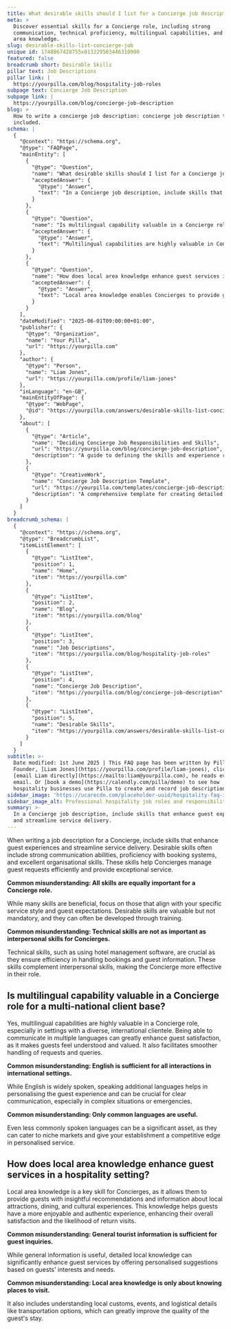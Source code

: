 ```yaml
---
title: What desirable skills should I list for a Concierge job description?
meta: >
  Discover essential skills for a Concierge role, including strong
  communication, technical proficiency, multilingual capabilities, and local
  area knowledge.
slug: desirable-skills-list-concierge-job
unique id: 1748867428755x813229583446310900
featured: false
breadcrumb short: Desirable Skills
pillar text: Job Descriptions
pillar link: |
  https://yourpilla.com/blog/hospitality-job-roles
subpage text: Concierge Job Description
subpage link: |
  https://yourpilla.com/blog/concierge-job-description
blog: >
  How to write a concierge job description: concierge job description template
  included.
schema: |
  {
    "@context": "https://schema.org",
    "@type": "FAQPage",
    "mainEntity": [
      {
        "@type": "Question",
        "name": "What desirable skills should I list for a Concierge job description?",
        "acceptedAnswer": {
          "@type": "Answer",
          "text": "In a Concierge job description, include skills that enhance guest experiences and streamline service delivery. Focus on strong communication abilities, proficiency with booking systems, and excellent organisational skills. These enable Concierges to manage guest requests efficiently and provide exceptional service."
        }
      },
      {
        "@type": "Question",
        "name": "Is multilingual capability valuable in a Concierge role for a multi-national client base?",
        "acceptedAnswer": {
          "@type": "Answer",
          "text": "Multilingual capabilities are highly valuable in Concierge roles, especially for servicing a diverse, international clientele. Being able to communicate in multiple languages enhances guest satisfaction and facilitates smoother handling of requests and queries."
        }
      },
      {
        "@type": "Question",
        "name": "How does local area knowledge enhance guest services in a hospitality setting?",
        "acceptedAnswer": {
          "@type": "Answer",
          "text": "Local area knowledge enables Concierges to provide guests with insightful recommendations on local attractions, dining, and cultural events. This increases guests' enjoyment and the likelihood of return visits by offering personalised and authentic experiences."
        }
      }
    ],
    "dateModified": "2025-06-01T09:00:00+01:00",
    "publisher": {
      "@type": "Organization",
      "name": "Your Pilla",
      "url": "https://yourpilla.com"
    },
    "author": {
      "@type": "Person",
      "name": "Liam Jones",
      "url": "https://yourpilla.com/profile/liam-jones"
    },
    "inLanguage": "en-GB",
    "mainEntityOfPage": {
      "@type": "WebPage",
      "@id": "https://yourpilla.com/answers/desirable-skills-list-concierge-job"
    },
    "about": [
      {
        "@type": "Article",
        "name": "Deciding Concierge Job Responsibilities and Skills",
        "url": "https://yourpilla.com/blog/concierge-job-description",
        "description": "A guide to defining the skills and experience required for the Concierge role to enhance guest service quality."
      },
      {
        "@type": "CreativeWork",
        "name": "Concierge Job Description Template",
        "url": "https://yourpilla.com/templates/concierge-job-description",
        "description": "A comprehensive template for creating detailed job descriptions for Concierge positions in the hospitality industry."
      }
    ]
  }
breadcrumb_schema: |
  {
    "@context": "https://schema.org",
    "@type": "BreadcrumbList",
    "itemListElement": [
      {
        "@type": "ListItem",
        "position": 1,
        "name": "Home",
        "item": "https://yourpilla.com"
      },
      {
        "@type": "ListItem",
        "position": 2,
        "name": "Blog",
        "item": "https://yourpilla.com/blog"
      },
      {
        "@type": "ListItem",
        "position": 3,
        "name": "Job Descriptions",
        "item": "https://yourpilla.com/blog/hospitality-job-roles"
      },
      {
        "@type": "ListItem",
        "position": 4,
        "name": "Concierge Job Description",
        "item": "https://yourpilla.com/blog/concierge-job-description"
      },
      {
        "@type": "ListItem",
        "position": 5,
        "name": "Desirable Skills",
        "item": "https://yourpilla.com/answers/desirable-skills-list-concierge-job"
      }
    ]
  }
subtitle: >-
  Date modified: 1st June 2025 | This FAQ page has been written by Pilla
  Founder, [Liam Jones](https://yourpilla.com/profile/liam-jones), click to
  [email Liam directly](https://mailto:liam@yourpilla.com), he reads every
  email. Or [book a demo](https://calendly.com/pilla/demo) to see how
  hospitality businesses use Pilla to create and record job descriptions.
sidebar_image: 'https://ucarecdn.com/placeholder-uuid/hospitality-faq-image.jpg'
sidebar_image_alt: Professional hospitality job roles and responsibilities
summary: >-
  In a Concierge job description, include skills that enhance guest experiences
  and streamline service delivery.
---
```

When writing a job description for a Concierge, include skills that enhance guest experiences and streamline service delivery. Desirable skills often include strong communication abilities, proficiency with booking systems, and excellent organisational skills. These skills help Concierges manage guest requests efficiently and provide exceptional service.

**Common misunderstanding: All skills are equally important for a Concierge role.**

While many skills are beneficial, focus on those that align with your specific service style and guest expectations. Desirable skills are valuable but not mandatory, and they can often be developed through training.

**Common misunderstanding: Technical skills are not as important as interpersonal skills for Concierges.**

Technical skills, such as using hotel management software, are crucial as they ensure efficiency in handling bookings and guest information. These skills complement interpersonal skills, making the Concierge more effective in their role.

## Is multilingual capability valuable in a Concierge role for a multi-national client base?

Yes, multilingual capabilities are highly valuable in a Concierge role, especially in settings with a diverse, international clientele. Being able to communicate in multiple languages can greatly enhance guest satisfaction, as it makes guests feel understood and valued. It also facilitates smoother handling of requests and queries.

**Common misunderstanding: English is sufficient for all interactions in international settings.**

While English is widely spoken, speaking additional languages helps in personalising the guest experience and can be crucial for clear communication, especially in complex situations or emergencies.

**Common misunderstanding: Only common languages are useful.**

Even less commonly spoken languages can be a significant asset, as they can cater to niche markets and give your establishment a competitive edge in personalised service.

## How does local area knowledge enhance guest services in a hospitality setting?

Local area knowledge is a key skill for Concierges, as it allows them to provide guests with insightful recommendations and information about local attractions, dining, and cultural experiences. This knowledge helps guests have a more enjoyable and authentic experience, enhancing their overall satisfaction and the likelihood of return visits.

**Common misunderstanding: General tourist information is sufficient for guest inquiries.**

While general information is useful, detailed local knowledge can significantly enhance guest services by offering personalised suggestions based on guests' interests and needs.

**Common misunderstanding: Local area knowledge is only about knowing places to visit.**

It also includes understanding local customs, events, and logistical details like transportation options, which can greatly improve the quality of the guest's stay.
